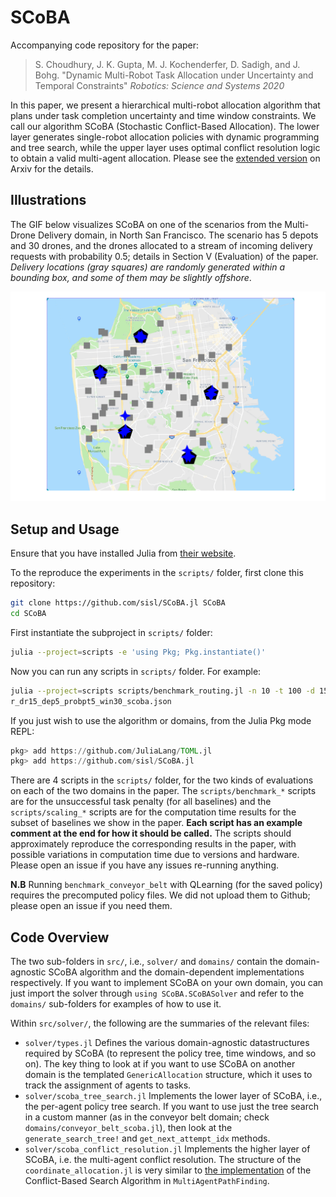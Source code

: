 # SCoBA
Accompanying code repository for the paper:

> S. Choudhury, J. K. Gupta, M. J. Kochenderfer, D. Sadigh, and J. Bohg. "Dynamic Multi-Robot Task Allocation under Uncertainty and Temporal Constraints" *Robotics: Science and Systems 2020*

In this paper, we present a hierarchical multi-robot allocation algorithm that plans under task completion uncertainty and time window constraints. We call our algorithm SCoBA (Stochastic Conflict-Based Allocation). The lower layer generates single-robot allocation policies with dynamic programming and tree search, while the upper layer uses optimal conflict resolution logic to obtain a valid multi-agent allocation. Please see the [extended version](https://arxiv.org/abs/2005.13109) on Arxiv for the details.

## Illustrations

The GIF below visualizes SCoBA on one of the scenarios from the Multi-Drone Delivery domain, in North San Francisco. The scenario has 5 depots and 30 drones, and the drones allocated to a stream of incoming delivery requests with probability 0.5; details in Section V (Evaluation) of the paper. _Delivery locations (gray squares) are randomly generated within a bounding
box, and some of them may be slightly offshore_.

![SF Example](img/routing_5dep30dr_oneprob.gif)

## Setup and Usage

Ensure that you have installed Julia from [their website](https://julialang.org/downloads/). 

To the reproduce the experiments in the `scripts/` folder, first clone this
repository:
```bash
git clone https://github.com/sisl/SCoBA.jl SCoBA
cd SCoBA
```
First instantiate the subproject in `scripts/` folder:
```bash
julia --project=scripts -e 'using Pkg; Pkg.instantiate()'
```
Now you can run any scripts in `scripts/` folder. For example:
```bash
julia --project=scripts scripts/benchmark_routing.jl -n 10 -t 100 -d 15 -e 5 -p 0.5 -w 30 scoba
r_dr15_dep5_probpt5_win30_scoba.json
```



If you just wish to use the algorithm or domains, from the Julia Pkg mode REPL:
```julia
pkg> add https://github.com/JuliaLang/TOML.jl 
pkg> add https://github.com/sisl/SCoBA.jl
```

There are 4 scripts in the `scripts/` folder, for the two kinds of evaluations on each of the two domains in the paper. The `scripts/benchmark_*` scripts are for the unsuccessful task penalty (for all baselines) and the `scripts/scaling_*` scripts are for the computation time results for the subset of baselines we show in the paper. **Each script has an example comment at the end for how it should be called.** The scripts should approximately reproduce the corresponding results in the paper, with possible variations in computation time due to versions and hardware. Please open an issue if you have any issues re-running anything.

**N.B** Running `benchmark_conveyor_belt` with QLearning (for the saved policy) requires the precomputed policy files. We did not upload them to Github; please open an issue if you need them.

## Code Overview
The two sub-folders in `src/`, i.e., `solver/` and `domains/` contain the domain-agnostic SCoBA algorithm and the domain-dependent implementations respectively. If you want to implement SCoBA on your own domain, you can just import the solver through `using SCoBA.SCoBASolver` and refer to the `domains/` sub-folders for examples of how to use it.

Within `src/solver/`, the following are the summaries of the relevant files:

- `solver/types.jl` Defines the various domain-agnostic datastructures required by SCoBA (to represent the policy tree, time windows, and so on). The key thing to look at if you want to use SCoBA on another domain is the templated `GenericAllocation` structure, which it uses to track the assignment of agents to tasks.
- `solver/scoba_tree_search.jl` Implements the lower layer of SCoBA, i.e., the per-agent policy tree search. If you want to use just the tree search in a custom manner (as in the conveyor belt domain; check `domains/conveyor_belt_scoba.jl`), then look at the `generate_search_tree!` and `get_next_attempt_idx` methods.
- `solver/scoba_conflict_resolution.jl` Implements the higher layer of SCoBA, i.e. the multi-agent conflict resolution. The structure of the `coordinate_allocation.jl` is very similar to [the implementation](https://github.com/Shushman/MultiAgentPathFinding.jl/blob/master/src/cbs.jl) of the Conflict-Based Search Algorithm in `MultiAgentPathFinding`.
